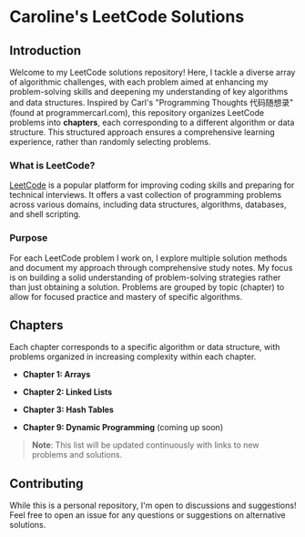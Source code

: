 # Caroline's LeetCode Solutions

## Introduction

Welcome to my LeetCode solutions repository! Here, I tackle a diverse array of algorithmic challenges, with each problem aimed at enhancing my problem-solving skills and deepening my understanding of key algorithms and data structures. Inspired by Carl's "Programming Thoughts 代码随想录" (found at programmercarl.com), this repository organizes LeetCode problems into **chapters**, each corresponding to a different algorithm or data structure. This structured approach ensures a comprehensive learning experience, rather than randomly selecting problems.

### What is LeetCode?

[LeetCode](https://leetcode.com/) is a popular platform for improving coding skills and preparing for technical interviews. It offers a vast collection of programming problems across various domains, including data structures, algorithms, databases, and shell scripting.

### Purpose

For each LeetCode problem I work on, I explore multiple solution methods and document my approach through comprehensive study notes. My focus is on building a solid understanding of problem-solving strategies rather than just obtaining a solution. Problems are grouped by topic (chapter) to allow for focused practice and mastery of specific algorithms.

## Chapters

Each chapter corresponds to a specific algorithm or data structure, with problems organized in increasing complexity within each chapter.

- **Chapter 1: Arrays**
  
- **Chapter 2: Linked Lists**
 
- **Chapter 3: Hash Tables**

- **Chapter 9: Dynamic Programming** (coming up soon)
 
> **Note**: This list will be updated continuously with links to new problems and solutions.


## Contributing

While this is a personal repository, I'm open to discussions and suggestions! Feel free to open an issue for any questions or suggestions on alternative solutions.



